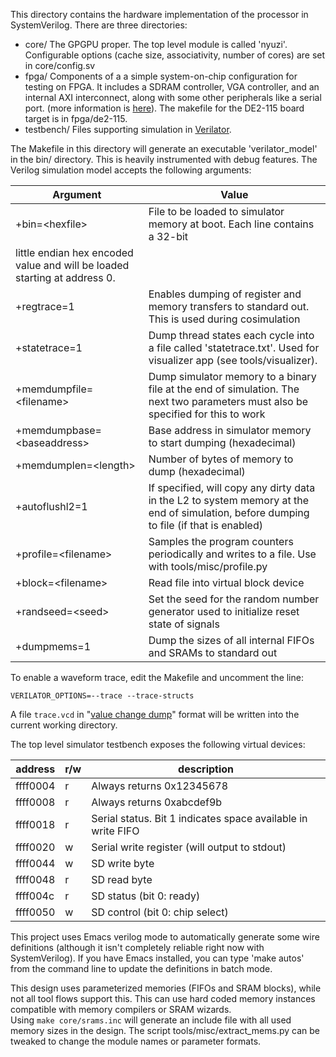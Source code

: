 This directory contains the hardware implementation of the processor in 
SystemVerilog. There are three directories:
- core/ The GPGPU proper. The top level module is called 'nyuzi'.
Configurable options (cache size, associativity, number of cores) are set in 
core/config.sv
- fpga/ Components of a a simple system-on-chip configuration for testing on FPGA.
It includes a SDRAM controller, VGA controller, and an internal AXI interconnect,
along with some other peripherals like a serial port.
(more information is [here](https://github.com/jbush001/NyuziProcessor/wiki/FPGA-Test-Environment)).
The makefile for the DE2-115 board target is in fpga/de2-115.
- testbench/ Files supporting simulation in [Verilator](http://www.veripool.org/wiki/verilator). 

The Makefile in this directory will generate an executable 'verilator_model' in the bin/ directory.
This is heavily instrumented with debug features. The Verilog simulation model accepts the following 
arguments:

|Argument|Value|
|--------|-----|
| +bin=&lt;hexfile&gt; | File to be loaded to simulator memory at boot. Each line contains a 32-bit 
little endian hex encoded value and will be loaded starting at address 0. |
| +regtrace=1 | Enables dumping of register and memory transfers to standard out.  This is used during cosimulation |
| +statetrace=1 | Dump thread states each cycle into a file called 'statetrace.txt'.  Used for visualizer app (see tools/visualizer). |
| +memdumpfile=&lt;filename&gt; | Dump simulator memory to a binary file at the end of simulation. The next two parameters must also be specified for this to work |
| +memdumpbase=&lt;baseaddress&gt;| Base address in simulator memory to start dumping (hexadecimal) |
| +memdumplen=&lt;length&gt; | Number of bytes of memory to dump (hexadecimal) |
| +autoflushl2=1 | If specified, will copy any dirty data in the L2 to system memory at the end of simulation, before dumping to file (if that is enabled) |
| +profile=&lt;filename&gt; | Samples the program counters periodically and writes to a file.  Use with tools/misc/profile.py |
| +block=&lt;filename&gt; | Read file into virtual block device
| +randseed=&lt;seed&gt; | Set the seed for the random number generator used to initialize reset state of signals
| +dumpmems=1 | Dump the sizes of all internal FIFOs and SRAMs to standard out | 

To enable a waveform trace, edit the Makefile and uncomment the line:

    VERILATOR_OPTIONS=--trace --trace-structs

A file `trace.vcd` in "[value change dump](http://en.wikipedia.org/wiki/Value_change_dump)"
format will be written into the current working directory.

The top level simulator testbench exposes the following virtual devices:

| address | r/w | description
|----|----|----
| ffff0004 | r | Always returns 0x12345678
| ffff0008 | r | Always returns 0xabcdef9b
| ffff0018 | r | Serial status. Bit 1 indicates space available in write FIFO
| ffff0020 | w | Serial write register (will output to stdout)
| ffff0044 | w | SD write byte
| ffff0048 | r | SD read byte
| ffff004c | r | SD status (bit 0: ready)
| ffff0050 | w | SD control (bit 0: chip select)

This project uses Emacs verilog mode to automatically generate some wire definitions 
(although it isn't completely reliable right now with SystemVerilog).  If you have 
Emacs installed, you can type 'make autos' from the command line to update the 
definitions in batch mode.

This design uses parameterized memories (FIFOs and SRAM blocks), while not all tool flows support
this. This can use hard coded memory instances compatible with memory compilers or SRAM wizards.  
Using `make core/srams.inc` will generate an include file with all used memory sizes in the design.
The script tools/misc/extract_mems.py can be tweaked to change the module names or parameter formats.

